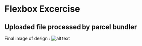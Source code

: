 # Flexbox Excercise
## Uploaded file processed by parcel bundler

Final image of design :
![alt text](https://github.com/ProgFadi/flexbox/edit/master/flexbox.png "Links")
